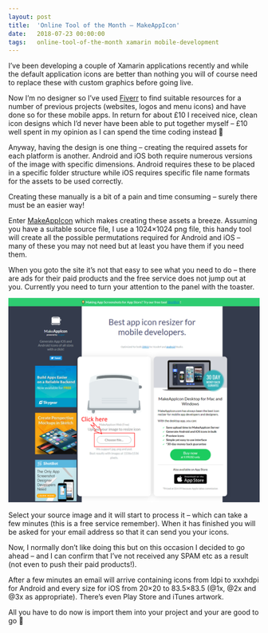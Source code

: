 ```yaml
---
layout: post
title:  'Online Tool of the Month – MakeAppIcon'
date:   2018-07-23 00:00:00
tags:   online-tool-of-the-month xamarin mobile-development
---
```

I’ve been developing a couple of Xamarin applications recently and while the default application icons are better than nothing you will of course need to replace these with custom graphics before going live.

Now I’m no designer so I’ve used <a href='https://www.fiverr.com/' target='_blank'>Fiverr</a> to find suitable resources for a number of previous projects (websites, logos and menu icons) and have done so for these mobile apps. In return for about £10 I received nice, clean icon designs which I’d never have been able to put together myself – £10 well spent in my opinion as I can spend the time coding instead 🙂
<!--more-->
Anyway, having the design is one thing – creating the required assets for each platform is another. Android and iOS both require numerous versions of the image with specific dimensions. Android requires these to be placed in a specific folder structure while iOS requires specific file name formats for the assets to be used correctly.

Creating these manually is a bit of a pain and time consuming – surely there must be an easier way!

Enter <a href='https://makeappicon.com/' target='_blank'>MakeAppIcon</a> which makes creating these assets a breeze. Assuming you have a suitable source file, I use a 1024×1024 png file, this handy tool will create all the possible permutations required for Android and iOS – many of these you may not need but at least you have them if you need them.

When you goto the site it’s not that easy to see what you need to do – there are ads for their paid products and the free service does not jump out at you. Currently you need to turn your attention to the panel with the toaster.

![make app icon website](/assets/images/make_app_icon.png)

Select your source image and it will start to process it – which can take a few minutes (this is a free service remember). When it has finished you will be asked for your email address so that it can send you your icons.

Now, I normally don’t like doing this but on this occasion I decided to go ahead – and I can confirm that I’ve not received any SPAM etc as a result (not even to push their paid products!).

After a few minutes an email will arrive containing icons from ldpi to xxxhdpi for Android and every size for iOS from 20×20 to 83.5×83.5 (@1x, @2x and @3x as appropriate). There’s even Play Store and iTunes artwork.

All you have to do now is import them into your project and your are good to go 🙂